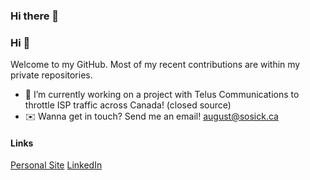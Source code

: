 ### Hi there 👋

### Hi 👋
Welcome to my GitHub.
Most of my recent contributions are within my private repositories.

- 📱 I’m currently working on a project with Telus Communications to throttle ISP traffic across Canada! (closed source)
- ✉️ Wanna get in touch? Send me an email! [august@sosick.ca](mailto:august@sosick.ca)

#### Links
[Personal Site](https://www.sosick.ca)
[LinkedIn](https://www.linkedin.com/in/asosick/)
